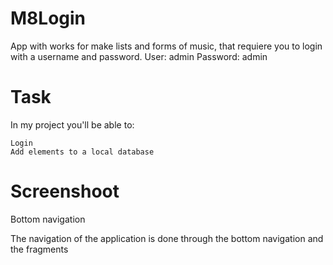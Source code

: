 # M8Login

App with works for make lists and forms of music, that requiere you to login with a username and password.
User: admin 
Password: admin

# Task

In my project you'll be able to:

    Login
    Add elements to a local database

# Screenshoot
Bottom navigation

The navigation of the application is done through the bottom navigation and the fragments
